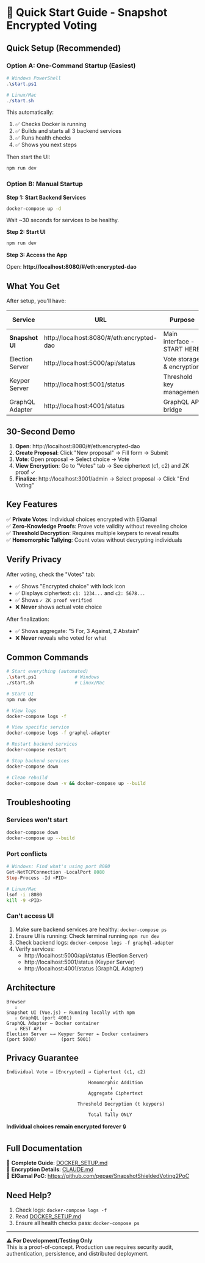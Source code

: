 # 🚀 Quick Start Guide - Snapshot Encrypted Voting

## Quick Setup (Recommended)

### Option A: One-Command Startup (Easiest)

```powershell
# Windows PowerShell
.\start.ps1

# Linux/Mac
./start.sh
```

This automatically:
1. ✅ Checks Docker is running
2. ✅ Builds and starts all 3 backend services
3. ✅ Runs health checks
4. ✅ Shows you next steps

Then start the UI:

```bash
npm run dev
```

### Option B: Manual Startup

**Step 1: Start Backend Services**

```bash
docker-compose up -d
```

Wait ~30 seconds for services to be healthy.

**Step 2: Start UI**

```bash
npm run dev
```

**Step 3: Access the App**

Open: **http://localhost:8080/#/eth:encrypted-dao**

## What You Get

After setup, you'll have:

| Service | URL | Purpose | Running In |
|---------|-----|---------|------------|
| **Snapshot UI** | http://localhost:8080/#/eth:encrypted-dao | Main interface - START HERE | Local (npm) |
| Election Server | http://localhost:5000/api/status | Vote storage & encryption | Docker |
| Keyper Server | http://localhost:5001/status | Threshold key management | Docker |
| GraphQL Adapter | http://localhost:4001/status | GraphQL API bridge | Docker |

## 30-Second Demo

1. **Open**: http://localhost:8080/#/eth:encrypted-dao
2. **Create Proposal**: Click "New proposal" → Fill form → Submit
3. **Vote**: Open proposal → Select choice → Vote
4. **View Encryption**: Go to "Votes" tab → See ciphertext (c1, c2) and ZK proof ✓
5. **Finalize**: http://localhost:3001/admin → Select proposal → Click "End Voting"

## Key Features

✅ **Private Votes**: Individual choices encrypted with ElGamal  
✅ **Zero-Knowledge Proofs**: Prove vote validity without revealing choice  
✅ **Threshold Decryption**: Requires multiple keypers to reveal results  
✅ **Homomorphic Tallying**: Count votes without decrypting individuals  

## Verify Privacy

After voting, check the "Votes" tab:
- ✅ Shows "Encrypted choice" with lock icon
- ✅ Displays ciphertext: `c1: 1234...` and `c2: 5678...`
- ✅ Shows `✓ ZK proof verified`
- ❌ **Never** shows actual vote choice

After finalization:
- ✅ Shows aggregate: "5 For, 3 Against, 2 Abstain"
- ❌ **Never** reveals who voted for what

## Common Commands

```bash
# Start everything (automated)
.\start.ps1              # Windows
./start.sh               # Linux/Mac

# Start UI
npm run dev

# View logs
docker-compose logs -f

# View specific service
docker-compose logs -f graphql-adapter

# Restart backend services
docker-compose restart

# Stop backend services
docker-compose down

# Clean rebuild
docker-compose down -v && docker-compose up --build
```

## Troubleshooting

### Services won't start
```bash
docker-compose down
docker-compose up --build
```

### Port conflicts
```powershell
# Windows: Find what's using port 8080
Get-NetTCPConnection -LocalPort 8080
Stop-Process -Id <PID>
```

```bash
# Linux/Mac
lsof -i :8080
kill -9 <PID>
```

### Can't access UI
1. Make sure backend services are healthy: `docker-compose ps`
2. Ensure UI is running: Check terminal running `npm run dev`
3. Check backend logs: `docker-compose logs -f graphql-adapter`
4. Verify services:
   - http://localhost:5000/api/status (Election Server)
   - http://localhost:5001/status (Keyper Server)
   - http://localhost:4001/status (GraphQL Adapter)

## Architecture

```
Browser
   ↓
Snapshot UI (Vue.js) ← Running locally with npm
   ↓ GraphQL (port 4001)
GraphQL Adapter ← Docker container
   ↓ REST API
Election Server ←→ Keyper Server ← Docker containers
(port 5000)         (port 5001)
```

## Privacy Guarantee

```
Individual Vote → [Encrypted] → Ciphertext (c1, c2)
                                      ↓
                              Homomorphic Addition
                                      ↓
                              Aggregate Ciphertext
                                      ↓
                          Threshold Decryption (t keypers)
                                      ↓
                              Total Tally ONLY
```

**Individual choices remain encrypted forever** 🔒

## Full Documentation

📖 **Complete Guide**: [DOCKER_SETUP.md](./DOCKER_SETUP.md)  
📖 **Encryption Details**: [CLAUDE.md](./CLAUDE.md)  
📖 **ElGamal PoC**: https://github.com/pepae/SnapshotShieldedVoting2PoC

## Need Help?

1. Check logs: `docker-compose logs -f`
2. Read [DOCKER_SETUP.md](./DOCKER_SETUP.md#troubleshooting)
3. Ensure all health checks pass: `docker-compose ps`

---

**⚠️ For Development/Testing Only**  
This is a proof-of-concept. Production use requires security audit, authentication, persistence, and distributed deployment.

